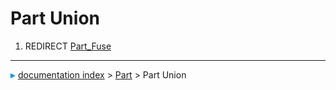 # Part Union
1.  REDIRECT [Part_Fuse](Part_Fuse.md)



---
![](images/Right_arrow.png) [documentation index](../README.md) > [Part](Part_Workbench.md) > Part Union
